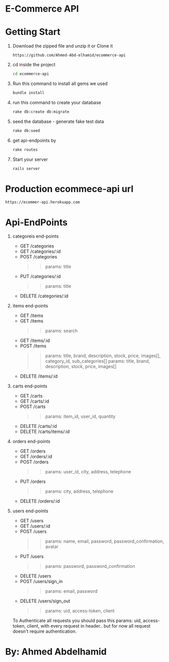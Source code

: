 # E-Commerce API

# Getting Start

1. Download the zipped file and unzip it or Clone it
    ```
    https://github.com/Ahmed-Abd-elhamid/ecommerce-api
    ```
2. cd inside the project
    ```sh
    cd ecommerce-api
    ```
3.  Run this command to install all gems we used
    ```sh
    bundle install
    ```
4. run this command to create your database
    ```sh
    rake db:create db:migrate
    ```
5. seed the database - generate fake test data
    ```sh
    rake db:seed
    ```
6. get api-endpoints by
    ```sh
    rake routes
    ```
7. Start your server
    ```sh
    rails server
    ```

# Production ecommece-api url
    https://ecommer-api.herokuapp.com

# Api-EndPoints

1) categoreis end-points

    * GET       /categories
    * GET       /categories/:id
    * POST      /categories         
        >> params: title
    * PUT       /categories/:id          
        >> params: title
    * DELETE    /categories/:id

2) items end-points

    * GET       /items
    * GET       /items          
        >> params: search
    * GET       /items/:id
    * POST      /items         
        >> params: title, brand, description, stock, price, images[], category_id, sub_categories[]
        >> params: title, brand, description, stock, price, images[] 
    * DELETE    /items/:id

3) carts end-points

    * GET       /carts
    * GET       /carts/:id
    * POST      /carts         
        >> params: item_id, user_id, quantity 
    * DELETE    /carts/:id
    * DELETE    /carts/items/:id

4) orders end-points

    * GET       /orders
    * GET       /orders/:id
    * POST      /orders         
        >> params: user_id, city, address, telephone
    * PUT      /orders         
        >> params: city, address, telephone 
    * DELETE    /orders/:id

5) users end-points

    * GET       /users
    * GET       /users/:id
    * POST      /users         
        >> params: name, email, password, password_confirmation, avatar
    * PUT      /users         
        >> params: password, password_confirmation
    * DELETE    /users
    * POST      /users/sign_in        
        >> params: email, password
    * DELETE    /users/sign_out
        >> params: uid, access-token, client

    To Authenticate all requests you should pass this params: uid, access-token, client, with every request in header.. but for now all request doesn't require authentication.

# By: Ahmed Abdelhamid

